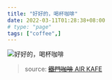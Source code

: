 ```yaml
---
title: "好好的，喝杯咖啡"
date: 2022-03-11T01:28:38+08:00
# type: "page"
tags: ["coffee",]
---
```



![好好的，喝杯咖啡](698F8FE0-7CB2-43F4-BBB9-165788D45CDE.jpeg)
> source: [~~鐵門咖啡~~ AIR KAFE](https://www.facebook.com/AirKafe/)
